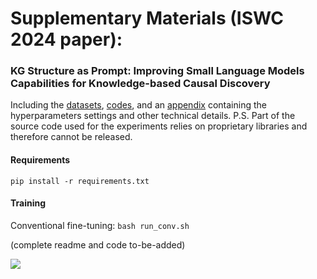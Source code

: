 # Supplementary Materials (ISWC 2024 paper): 
### KG Structure as Prompt: Improving Small Language Models Capabilities for Knowledge-based Causal Discovery

Including the [datasets](datasets/), [codes](src/), and an [appendix](other-materials/Appendix.pdf) containing the hyperparameters settings and other technical details. P.S. Part of the source code used for the experiments relies on proprietary libraries and therefore cannot be released.

#### Requirements
```pip install -r requirements.txt```

#### Training
Conventional fine-tuning: `bash run_conv.sh`

(complete readme and code to-be-added)

![](framework.png)
